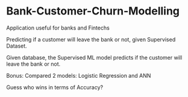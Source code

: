 # Bank-Customer-Churn-Modelling

Application useful for banks and Fintechs

Predicting if a customer will leave the bank or not, given Supervised Dataset.

Given database, the Supervised ML model predicts if the customer will leave the bank or not. 

Bonus: Compared 2 models: Logistic Regression and ANN

Guess who wins in terms of Accuracy?
